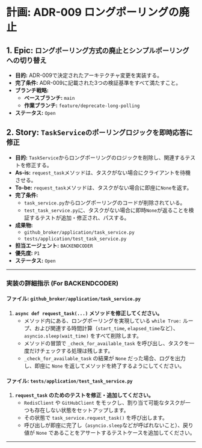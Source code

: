 # 計画: ADR-009 ロングポーリングの廃止

## 1. Epic: `ロングポーリング方式の廃止とシンプルポーリングへの切り替え`
- **目的:** ADR-009で決定されたアーキテクチャ変更を実装する。
- **完了条件:** ADR-009に記載された3つの検証基準をすべて満たすこと。
- **ブランチ戦略:**
    - **ベースブランチ:** `main`
    - **作業ブランチ:** `feature/deprecate-long-polling`
- **ステータス:** `Open`

## 2. Story: `TaskServiceのポーリングロジックを即時応答に修正`
- **目的:** `TaskService`からロングポーリングのロジックを削除し、関連するテストを修正する。
- **As-is:** `request_task`メソッドは、タスクがない場合にクライアントを待機させる。
- **To-be:** `request_task`メソッドは、タスクがない場合に即座に`None`を返す。
- **完了条件:**
    - `task_service.py`からロングポーリングのコードが削除されている。
    - `test_task_service.py`に、タスクがない場合に即時`None`が返ることを検証するテストが追加・修正され、パスする。
- **成果物:**
    - `github_broker/application/task_service.py`
    - `tests/application/test_task_service.py`
- **担当エージェント:** `BACKENDCODER`
- **優先度:** `P1`
- **ステータス:** `Open`

---
### **実装の詳細指示 (For BACKENDCODER)**

#### **ファイル: `github_broker/application/task_service.py`**

1.  **`async def request_task(...)` メソッドを修正してください。**
    - メソッド内にある、ロングポーリングを実現している `while True:` ループ、および関連する時間計算（`start_time`, `elapsed_time`など）、`asyncio.sleep(wait_time)` をすべて削除します。
    - メソッドの冒頭で `_check_for_available_task` を呼び出し、タスクを一度だけチェックする処理は残します。
    - `_check_for_available_task` の結果が `None` だった場合、ログを出力し、即座に `None` を返してメソッドを終了するようにしてください。

#### **ファイル: `tests/application/test_task_service.py`**

1.  **`request_task` のためのテストを修正・追加してください。**
    - `RedisClient` や `GitHubClient` をモックし、割り当て可能なタスクが一つも存在しない状態をセットアップします。
    - その状態で `task_service.request_task()` を呼び出します。
    - 呼び出しが即座に完了し（`asyncio.sleep`などが呼ばれないこと）、戻り値が `None` であることをアサートするテストケースを追加してください。
---
